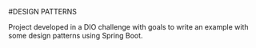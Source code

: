 #DESIGN PATTERNS

Project developed in a DIO challenge with goals to write an example with some design patterns using Spring Boot.